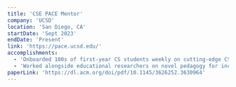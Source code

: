 ```yaml
---
title: 'CSE PACE Mentor'
company: 'UCSD'
location: 'San Diego, CA'
startDate: 'Sept 2023'
endDate: 'Present'
link: 'https://pace.ucsd.edu/'
accomplishments:
  - 'Onboarded 100s of first-year CS students weekly on cutting-edge CS topics and academic resources.'
  - 'Worked alongside educational researchers on novel pedagogy for incoming CS students, such as this paper.'
paperLink: 'https://dl.acm.org/doi/pdf/10.1145/3626252.3630964'
---
```

